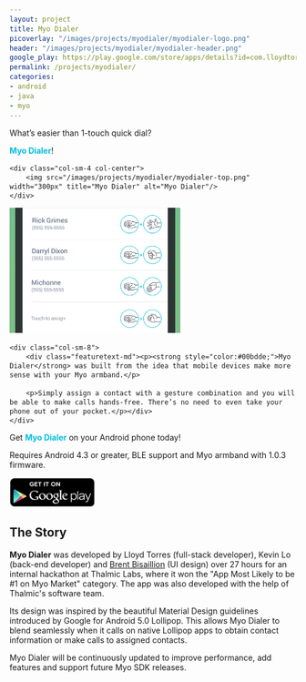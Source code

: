 ```yaml
---
layout: project
title: Myo Dialer
picoverlay: "/images/projects/myodialer/myodialer-logo.png"
header: "/images/projects/myodialer/myodialer-header.png"
google_play: https://play.google.com/store/apps/details?id=com.lloydtorres.myodialer
permalink: /projects/myodialer/
categories:
- android
- java
- myo
---
```


<div class="row paddown">
    <div class="col-sm-8">
        <div class="featuretext-lg"><p>What’s easier than 1-touch quick dial?</p> <p><strong style="color:#00bdde;">Myo Dialer</strong>!</p></div>
    </div>

    <div class="col-sm-4 col-center">
        <img src="/images/projects/myodialer/myodialer-top.png" width="300px" title="Myo Dialer" alt="Myo Dialer"/>
    </div>
</div>

<div class="row paddup paddown">
    <div class="col-sm-4 col-center">
        <img src="/images/projects/myodialer/myodialer-gestures.png" width="300px" title="Assign up to four contacts to gestures in Myo Dialer." alt="Assign gestures to contacts in Myo Dialer."/>
    </div>

    <div class="col-sm-8">
        <div class="featuretext-md"><p><strong style="color:#00bdde;">Myo Dialer</strong> was built from the idea that mobile devices make more sense with your Myo armband.</p>

        <p>Simply assign a contact with a gesture combination and you will be able to make calls hands-free. There’s no need to even take your phone out of your pocket.</p></div> 
    </div>
</div>

<div class="col-center paddup paddown">
    <p class= "featuretext-lg">Get <strong style="color:#00bdde;">Myo Dialer</strong> on your Android phone today!</p>
    <p class="featuretext-sm">Requires Android 4.3 or greater, BLE support and Myo armband with 1.0.3 firmware.</p>
    <a href="https://play.google.com/store/apps/details?id=com.lloydtorres.myodialer"><img src="/images/icons/ps_badge.png" width="150px"/></a> 
</div> 

<div class="row"><div class="col-md-offset-2 col-md-8"><div class="divider"><div class="inner"></div></div></div></div>

<h2>The Story</h2>

<strong>Myo Dialer</strong> was developed by Lloyd Torres (full-stack developer), Kevin Lo (back-end developer) and <a href="https://twitter.com/bbisaillion">Brent Bisaillion</a> (UI design) over 27 hours for an internal hackathon at Thalmic Labs, where it won the "App Most Likely to be #1 on Myo Market" category. The app was also developed with the help of Thalmic's software team.

Its design was inspired by the beautiful Material Design guidelines introduced by Google for Android 5.0 Lollipop. This allows Myo Dialer to blend seamlessly when it calls on native Lollipop apps to obtain contact information or make calls to assigned contacts.

Myo Dialer will be continuously updated to improve performance, add features and support future Myo SDK releases.
